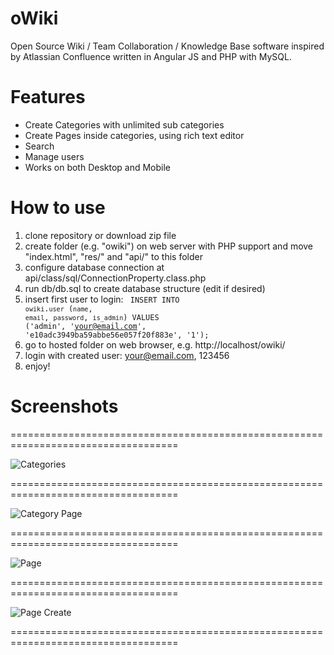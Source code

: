 # oWiki
Open Source Wiki / Team Collaboration / Knowledge Base software inspired by Atlassian Confluence written in Angular JS and PHP with MySQL.

# Features
- Create Categories with unlimited sub categories
- Create Pages inside categories, using rich text editor
- Search
- Manage users
- Works on both Desktop and Mobile

# How to use
1. clone repository or download zip file
2. create folder (e.g. "owiki") on web server with PHP support and move "index.html", "res/" and "api/" to this folder
3. configure database connection at api/class/sql/ConnectionProperty.class.php
4. run db/db.sql to create database structure (edit if desired)
5. insert first user to login:
<code> INSERT INTO `owiki`.`user` (`name`, `email`, `password`, `is_admin`) VALUES ('admin', 'your@email.com', 'e10adc3949ba59abbe56e057f20f883e', '1'); </code>
6. go to hosted folder on web browser, e.g. http://localhost/owiki/
7. login with created user: your@email.com, 123456
8. enjoy!

# Screenshots

===================================================================================

![Categories](/../screenshots/categories.png?raw=true "Categories")

===================================================================================

![Category Page](/../screenshots/category_page.png?raw=true "Category Page")

===================================================================================

![Page](/../screenshots/page.png?raw=true "Page")

===================================================================================

![Page Create](/../screenshots/page_create.png?raw=true "Page Create")

===================================================================================

